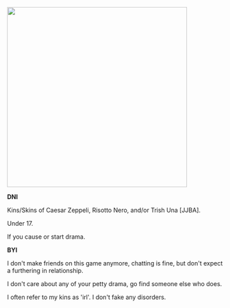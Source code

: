 <img src="https://64.media.tumblr.com/13f84734a97f8c86430ab15071af5bc4/c3eebcd5d56e053d-e7/s540x810/24c54fb2590109c15b416ee406d5f63c5d1387bf.gif" width="420" >

**DNI**

Kins/Skins of Caesar Zeppeli, Risotto Nero, and/or Trish Una [JJBA]. 

Under 17.

If you cause or start drama.

**BYI**

I don't make friends on this game anymore, chatting is fine, but don't expect a furthering in relationship.

I don't care about any of your petty drama, go find someone else who does.

I often refer to my kins as 'irl'. I don't fake any disorders.

